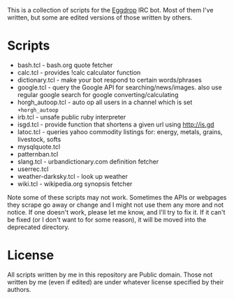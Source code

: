 This is a collection of scripts for the [Eggdrop](https://eggheads.org) IRC
bot. Most of them I've written, but some are edited versions of those
written by others.


# Scripts

* bash.tcl - bash.org quote fetcher
* calc.tcl - provides !calc calculator function
* dictionary.tcl - make your bot respond to certain words/phrases
* google.tcl - query the Google API for searching/news/images. also use
  regular google search for google converting/calculating
* horgh_autoop.tcl - auto op all users in a channel which is set
  `+horgh_autoop`
* irb.tcl - unsafe public ruby interpreter
* isgd.tcl - provide function that shortens a given url using http://is.gd
* latoc.tcl - queries yahoo commodity listings for: energy, metals, grains,
  livestock, softs
* mysqlquote.tcl
* patternban.tcl
* slang.tcl - urbandictionary.com definition fetcher
* userrec.tcl
* weather-darksky.tcl - look up weather
* wiki.tcl - wikipedia.org synopsis fetcher

Note some of these scripts may not work. Sometimes the APIs or webpages
they scrape go away or change and I might not use them any more and not
notice. If one doesn't work, please let me know, and I'll try to fix it. If
it can't be fixed (or I don't want to for some reason), it will be moved
into the deprecated directory.


# License
All scripts written by me in this repository are Public domain. Those not
written by me (even if edited) are under whatever license specified by
their authors.
